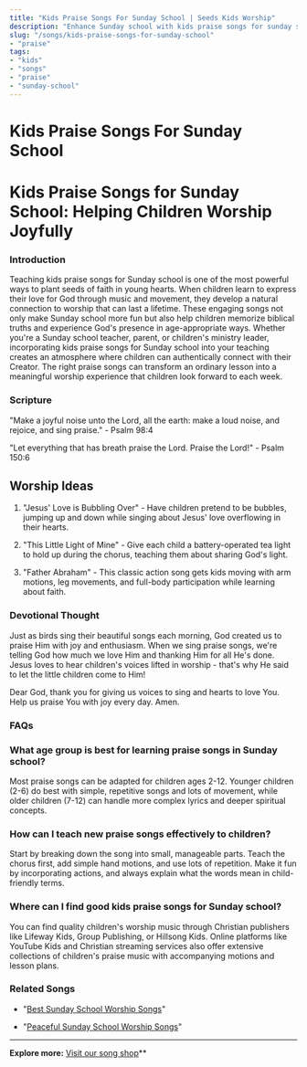 ```yaml
---
title: "Kids Praise Songs For Sunday School | Seeds Kids Worship"
description: "Enhance Sunday school with kids praise songs for sunday school that teach faith through music. Educational worship resources for children."
slug: "/songs/kids-praise-songs-for-sunday-school"
- "praise"
tags:
- "kids"
- "songs"
- "praise"
- "sunday-school"
---
```


# Kids Praise Songs For Sunday School

# Kids Praise Songs for Sunday School: Helping Children Worship Joyfully

### Introduction
Teaching kids praise songs for Sunday school is one of the most powerful ways to plant seeds of faith in young hearts. When children learn to express their love for God through music and movement, they develop a natural connection to worship that can last a lifetime. These engaging songs not only make Sunday school more fun but also help children memorize biblical truths and experience God's presence in age-appropriate ways. Whether you're a Sunday school teacher, parent, or children's ministry leader, incorporating kids praise songs for Sunday school into your teaching creates an atmosphere where children can authentically connect with their Creator. The right praise songs can transform an ordinary lesson into a meaningful worship experience that children look forward to each week.

### Scripture
"Make a joyful noise unto the Lord, all the earth: make a loud noise, and rejoice, and sing praise." - Psalm 98:4

"Let everything that has breath praise the Lord. Praise the Lord!" - Psalm 150:6

## Worship Ideas
1. "Jesus' Love is Bubbling Over" - Have children pretend to be bubbles, jumping up and down while singing about Jesus' love overflowing in their hearts.

2. "This Little Light of Mine" - Give each child a battery-operated tea light to hold up during the chorus, teaching them about sharing God's light.

3. "Father Abraham" - This classic action song gets kids moving with arm motions, leg movements, and full-body participation while learning about faith.

### Devotional Thought
Just as birds sing their beautiful songs each morning, God created us to praise Him with joy and enthusiasm. When we sing praise songs, we're telling God how much we love Him and thanking Him for all He's done. Jesus loves to hear children's voices lifted in worship - that's why He said to let the little children come to Him!

Dear God, thank you for giving us voices to sing and hearts to love You. Help us praise You with joy every day. Amen.

### FAQs

### What age group is best for learning praise songs in Sunday school?
Most praise songs can be adapted for children ages 2-12. Younger children (2-6) do best with simple, repetitive songs and lots of movement, while older children (7-12) can handle more complex lyrics and deeper spiritual concepts.

### How can I teach new praise songs effectively to children?
Start by breaking down the song into small, manageable parts. Teach the chorus first, add simple hand motions, and use lots of repetition. Make it fun by incorporating actions, and always explain what the words mean in child-friendly terms.

### Where can I find good kids praise songs for Sunday school?
You can find quality children's worship music through Christian publishers like Lifeway Kids, Group Publishing, or Hillsong Kids. Online platforms like YouTube Kids and Christian streaming services also offer extensive collections of children's praise music with accompanying motions and lesson plans.

### Related Songs

- "[Best Sunday School Worship Songs](/songs/best-sunday-school-worship-songs/)"

- "[Peaceful Sunday School Worship Songs](/songs/peaceful-sunday-school-worship-songs/)"

---

**Explore more:** [Visit our song shop](https://seedskidsworship.com/shop)**

<!-- Schema Markup -->
<script type="application/ld+json">
{
  "@context": "https://schema.org",
  "@type": "MusicRecording",
  "name": "Kids Praise Songs For Sunday School",
  "byArtist": {
    "@type": "MusicGroup",
    "name": "Seeds Kids Worship"
  },
  "isFamilyFriendly": true,
  "url": "https://seedskidsworship.com/songs/kids-praise-songs-for-sunday-school/"
}
</script>